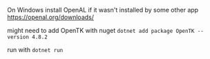 
On Windows install OpenAL if it wasn't installed by some other app
https://openal.org/downloads/

might need to add OpenTK with nuget
`dotnet add package OpenTK --version 4.8.2`

run with 
`dotnet run`